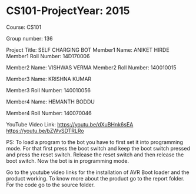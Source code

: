 # CS101-ProjectYear: 2015

Course: CS101

Group number: 136


Project Title: SELF CHARGING BOT
Member1 Name: ANIKET HIRDE
Member1 Roll Number: 14D170006

Member2 Name: VISHWAS VERMA
Member2 Roll Number: 140010015

Member3 Name: KRISHNA KUMAR

Member3 Roll Number: 140010056

Member4 Name: HEMANTH BODDU

Member4 Roll Number: 140070046

YouTube Video Link: https://youtu.be/dXuBHnk6sEA
		    https://youtu.be/bZWvSDTRLRo

PS: To load a program to the bot you have to first set it into programming mode.
    For that first press the boot switch and keep the boot switch pressed and 
    press the reset switch. Release the reset switch and then release the boot 
    switch. Now the bot is in programming mode.

Go to the youtube video links for the installation of AVR Boot loader and the product working.
To know more about the product go to the report folder. For the code go to the source folder.



